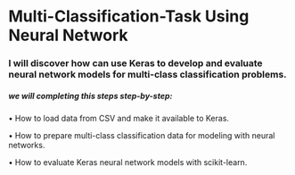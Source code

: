 # Multi-Classification-Task Using Neural Network

### I will discover how can use Keras to develop and evaluate neural network models for multi-class classification problems.

##### we will completing this steps step-by-step:

• How to load data from CSV and make it available to Keras.

• How to prepare multi-class classification data for modeling with neural networks.

• How to evaluate Keras neural network models with scikit-learn.
